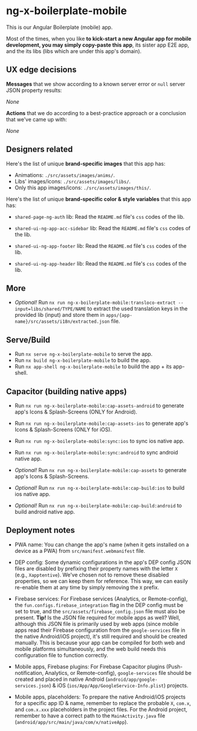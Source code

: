 # ng-x-boilerplate-mobile

This is our Angular Boilerplate (mobile) app.

Most of the times, when you like **to kick-start a new Angular app for mobile development, you may simply copy-paste this app**, its sister app E2E app, and the its libs (libs which are under this app's domain).

## UX edge decisions

**Messages** that we show according to a known server error or `null` server JSON property results:

_None_

**Actions** that we do according to a best-practice approach or a conclusion that we've came up with:

_None_

## Designers related

Here's the list of unique **brand-specific images** that this app has:

- Animations: `./src/assets/images/anims/`.
- Libs' images/icons: `./src/assets/images/libs/`.
- Only this app images/icons: `./src/assets/images/this/`.

Here's the list of unique **brand-specific color & style variables** that this app has:

- `shared-page-ng-auth` lib: Read the `README.md` file's `css` codes of the lib.

- `shared-ui-ng-app-acc-sidebar` lib: Read the `README.md` file's `css` codes of the lib.
- `shared-ui-ng-app-footer` lib: Read the `README.md` file's `css` codes of the lib.
- `shared-ui-ng-app-header` lib: Read the `README.md` file's `css` codes of the lib.

## More

- _Optional!_ Run `nx run ng-x-boilerplate-mobile:transloco-extract --input=libs/shared/TYPE/NAME` to extract the used translation keys in the provided lib (input) and store them in `apps/{app-name}/src/assets/i18n/extracted.json` file.

## Serve/Build

- Run `nx serve ng-x-boilerplate-mobile` to serve the app.
- Run `nx build ng-x-boilerplate-mobile` to build the app.
- Run `nx app-shell ng-x-boilerplate-mobile` to build the app + its app-shell.

## Capacitor (building native apps)

- Run `nx run ng-x-boilerplate-mobile:cap-assets-android` to generate app's Icons & Splash-Screens (ONLY for Android).
- Run `nx run ng-x-boilerplate-mobile:cap-assets-ios` to generate app's Icons & Splash-Screens (ONLY for iOS).

- Run `nx run ng-x-boilerplate-mobile:sync:ios` to sync ios native app.
- Run `nx run ng-x-boilerplate-mobile:sync:android` to sync android native app.

- _Optional!_ Run `nx run ng-x-boilerplate-mobile:cap-assets` to generate app's Icons & Splash-Screens.
- _Optional!_ Run `nx run ng-x-boilerplate-mobile:cap-build:ios` to build ios native app.
- _Optional!_ Run `nx run ng-x-boilerplate-mobile:cap-build:android` to build android native app.

## Deployment notes

- PWA name: You can change the app's name (when it gets installed on a device as a PWA) from `src/manifest.webmanifest` file.

- DEP config: Some dynamic configurations in the app's DEP config JSON files are disabled by prefixing their property names with the letter `X` (e.g., `Xapptentive`). We've chosen not to remove these disabled properties, so we can keep them for reference. This way, we can easily re-enable them at any time by simply removing the `X` prefix.

- Firebase services: For Firebase services (Analytics, or Remote-config), the `fun.configs.firebase_integration` flag in the DEP config must be set to true, and the `src/assets/firebase_config.json` file must also be present.
  **Tip!** Is the JSON file required for mobile apps as well? Well, although this JSON file is primarily used by web apps (since mobile apps read their Firebase configuration from the `google-services` file in the native Android/iOS project), it's still required and should be created manually. This is because your app can be compiled for both web and mobile platforms simultaneously, and the web build needs this configuration file to function correctly.

- Mobile apps, Firebase plugins: For Firebase Capacitor plugins (Push-notification, Analytics, or Remote-config), `google-services` file should be created and placed in native Android (`android/app/google-services.json`) & iOS (`ios/App/App/GoogleService-Info.plist`) projects.

- Mobile apps, placeholders: To prepare the native Android/iOS projects for a specific app ID & name, remember to replace the probable `X`, `com.x`, and `com.x.xxx` placeholders in the project files. For the Android project, remember to have a correct path to the `MainActivity.java` file (`android/app/src/main/java/com/x/nativeApp`).
